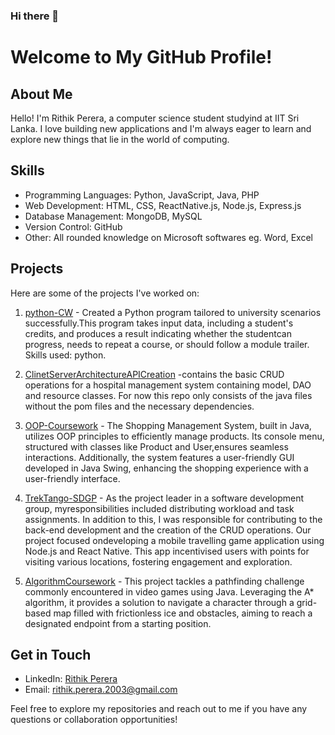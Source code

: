  ### Hi there 👋


# Welcome to My GitHub Profile!

## About Me
Hello! I'm Rithik Perera, a computer science student studyind at IIT Sri Lanka. I love building new applications and I'm always eager to learn and explore new things that lie in the world of computing.

## Skills
- Programming Languages: Python, JavaScript, Java, PHP 
- Web Development: HTML, CSS, ReactNative.js, Node.js, Express.js
- Database Management: MongoDB, MySQL
- Version Control: GitHub
- Other: All rounded knowledge on Microsoft softwares eg. Word, Excel

## Projects
Here are some of the projects I've worked on:
1. [python-CW](https://github.com/rithik-perera/Python-CW) - Created a Python program tailored to university scenarios successfully.This program takes input data, including a student's credits, and produces a result indicating whether the studentcan progress, needs to repeat a course, or should follow a module trailer. Skills used: python.

2. [ClinetServerArchitectureAPICreation](https://github.com/rithik-perera/clientServerArchitectureAPICreation) -contains the basic CRUD operations for a hospital management system containing model, DAO and resource classes. For now this repo only consists of the java files without the pom files and the necessary dependencies.

3. [OOP-Coursework](https://github.com/rithik-perera/OOP-Coursework) -  The Shopping Management System, built in Java, utilizes OOP
principles to efficiently manage products. Its console menu, structured with classes like Product and User,ensures seamless interactions. Additionally, the system features a user-friendly GUI developed in Java Swing, enhancing the shopping experience with a user-friendly interface.
   
5. [TrekTango-SDGP](https://github.com/dilmi214/TrekTango-SDGP) -  As the project leader in a software development group, myresponsibilities included distributing workload and task assignments. In addition to this, I was responsible for
contributing to the back-end development and the creation of the CRUD operations. Our project focused ondeveloping a mobile travelling game application using Node.js and React Native. This app incentivised users with points for visiting various locations, fostering engagement and exploration.

6. [AlgorithmCoursework](https://github.com/rithik-perera/AlgorithmCoursework) - This project tackles a pathfinding challenge commonly encountered in video games using Java. Leveraging the A* algorithm, it provides a solution to navigate a character through a grid-based map filled with frictionless ice and obstacles, aiming to reach a designated endpoint from a starting position.

## Get in Touch
- LinkedIn: [Rithik Perera](https://www.linkedin.com/in/rithik-perera-7381b0275/)
- Email: rithik.perera.2003@gmail.com

Feel free to explore my repositories and reach out to me if you have any questions or collaboration opportunities!

